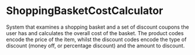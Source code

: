 # ShoppingBasketCostCalculator
System that examines a shopping basket and a set of discount coupons the user has and calculates the overall cost of the basket. 
The product codes encode the price of the item, whilst the discount codes encode the type of discount (money off, or percentage discount) and the amount to discount.
